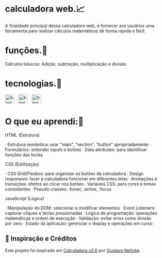 # calculadora web.📈

A finalidade principal dessa calculadora web, é fornecer aos usuários uma ferramenta para realizar cálculos matemáticos de forma rápida e fácil.

# funções.🚀

Cálculos básicos: Adição, subtração, multiplicação e divisão.

# tecnologias.🤖

 <img 
    aling="left"
    alt="html"
    title="html"
    width="30px"
    style="padding-right: 10px;"
  src="https://cdn.jsdelivr.net/gh/devicons/devicon@latest/icons/html5/html5-original.svg" />
  <img 
    aling="left"
    alt="html"
    title="html"
    width="30px"
    style="padding-right: 10px;"
  src="https://cdn.jsdelivr.net/gh/devicons/devicon@latest/icons/css3/css3-original.svg"/>
 <img 
    aling="left"
    alt="html"
    title="html"
    width="30px"
    style="padding-right: 10px;"
  src="https://cdn.jsdelivr.net/gh/devicons/devicon@latest/icons/javascript/javascript-original.svg"/>

  # O que eu aprendi:🎯

HTML (Estrutura)

· Estrutura semântica: usar "main", "section", "button" apropriadamente
· Formulários: entender inputs e botões
· Data attributes: para identificar funções das teclas

CSS (Estilização)

· CSS Grid/Flexbox: para organizar os botões da calculadora
· Design responsivo: fazer a calculadora funcionar em diferentes telas
· Animações e transições: efeitos ao clicar nos botões
· Variáveis CSS: para cores e temas consistentes
· Pseudo-classes: :hover, :active, :focus

JavaScript (Lógica)

· Manipulação do DOM: selecionar e modificar elementos
· Event Listeners: capturar cliques e teclas pressionadas
· Lógica de programação: operações matemáticas e ordem de execução
· Validação: evitar erros como divisão por zero
· Estado da aplicação: gerenciar o display e operações em curso

 ## 🔗 Inspiração e Créditos  
 Este projeto foi inspirado em [Calculadora v2.0](https://github.com/Gutoneitzke/calculadora-html-css-js-v2) por [Gustavo Neitzke](https://github.com/Gutoneitzke).
